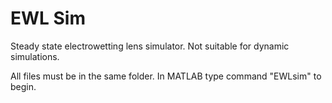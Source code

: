 # EWL Sim
Steady state electrowetting lens simulator. Not suitable for dynamic simulations.

All files must be in the same folder. In MATLAB type command "EWLsim" to begin. 

